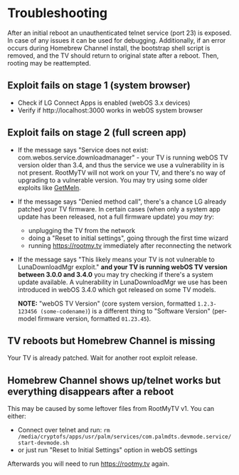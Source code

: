 # Troubleshooting

After an initial reboot an unauthenticated telnet service (port 23) is exposed.
In case of any issues it can be used for debugging. Additionally, if an error
occurs during Homebrew Channel install, the bootstrap shell script is removed,
and the TV should return to original state after a reboot. Then, rooting may be
reattempted.

## Exploit fails on stage 1 (system browser)
- Check if LG Connect Apps is enabled (webOS 3.x devices)
- Verify if http://localhost:3000 works in webOS system browser

## Exploit fails on stage 2 (full screen app)
- If the message says "Service does not exist:
  com.webos.service.downloadmanager" - your TV is running webOS TV version older
  than 3.4, and thus the service we use a vulnerability in is not present.
  RootMyTV will not work on your TV, and there's no way of upgrading to a
  vulnerable version. You may try using some older exploits like
  [GetMeIn](https://forum.xda-developers.com/t/getmein-one-time-rooting-jailbreaking-tool-for-webos-lg-tvs.3887904/).
- If the message says "Denied method call", there's a chance LG already patched
  your TV firmware. In certain cases (when only a system app update has been
  released, not a full firmware update) you *may try*:
    * unplugging the TV from the network
    * doing a "Reset to initial settings", going through the first time wizard
    * running https://rootmy.tv immediately after reconnecting the network
- If the message says "This likely means your TV is not vulnerable to LunaDownloadMgr
  exploit." **and your TV is running webOS TV version between 3.0.0 and 3.4.0** you
  may try checking if there's a system update available. A vulnerability
  in LunaDownloadMgr we use has been introduced in webOS 3.4.0 which got
  released on some TV models.

  **NOTE:** "webOS TV Version" (core system version, formatted
  `1.2.3-123456 (some-codename)`) is a different thing to
  "Software Version" (per-model firmware version, formatted `01.23.45`).

## TV reboots but Homebrew Channel is missing
Your TV is already patched. Wait for another root exploit release.

## Homebrew Channel shows up/telnet works but everything disappears after a reboot
This may be caused by some leftover files from RootMyTV v1. You can either:
- Connect over telnet and run: `rm /media/cryptofs/apps/usr/palm/services/com.palmdts.devmode.service/start-devmode.sh`
- or just run "Reset to Initial Settings" option in webOS settings

Afterwards you will need to run https://rootmy.tv again.
